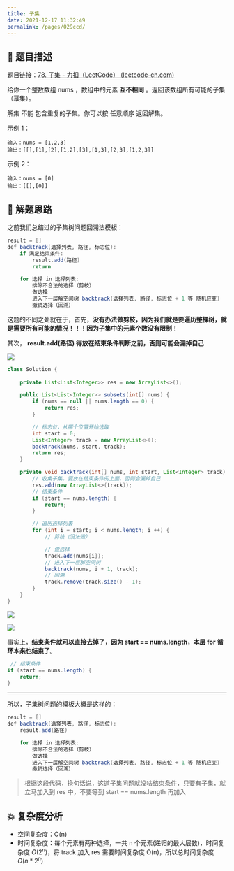 ```yaml
---
title: 子集
date: 2021-12-17 11:32:49
permalink: /pages/029ccd/
---
```


## 📃 题目描述

题目链接：[78. 子集 - 力扣（LeetCode） (leetcode-cn.com)](https://leetcode-cn.com/problems/subsets/)

给你一个整数数组 nums ，数组中的元素 **互不相同** 。返回该数组所有可能的子集（幂集）。

解集 不能 包含重复的子集。你可以按 任意顺序 返回解集。

示例 1：

```
输入：nums = [1,2,3]
输出：[[],[1],[2],[1,2],[3],[1,3],[2,3],[1,2,3]]
```

示例 2：

```
输入：nums = [0]
输出：[[],[0]]
```

## 🔔 解题思路

之前我们总结过的子集树问题回溯法模板：

```java
result = []
def backtrack(选择列表, 路径, 标志位):
    if 满足结束条件:
        result.add(路径)
        return

    for 选择 in 选择列表:
        排除不合法的选择（剪枝）
        做选择
        进入下一层解空间树 backtrack(选择列表, 路径, 标志位 + 1 等 随机应变)
        撤销选择（回溯）
```

这题的不同之处就在于，首先，**没有办法做剪枝，因为我们就是要遍历整棵树，就是需要所有可能的情况！！！因为子集中的元素个数没有限制！**

其次， **result.add(路径) 得放在结束条件判断之前，否则可能会漏掉自己**

![](https://cs-wiki.oss-cn-shanghai.aliyuncs.com/img/20211217113604.png)


```java
class Solution {
    
    private List<List<Integer>> res = new ArrayList<>();

    public List<List<Integer>> subsets(int[] nums) {
        if (nums == null || nums.length == 0) {
            return res;
        }

        // 标志位，从哪个位置开始选取
        int start = 0;
        List<Integer> track = new ArrayList<>();
        backtrack(nums, start, track);
        return res;
    }

    private void backtrack(int[] nums, int start, List<Integer> track) {
        // 收集子集，要放在结束条件的上面，否则会漏掉自己
        res.add(new ArrayList<>(track));
        // 结束条件
        if (start == nums.length) {
            return;
        }

        // 遍历选择列表
        for (int i = start; i < nums.length; i ++) {
            // 剪枝（没法做）

            // 做选择
            track.add(nums[i]);
            // 进入下一层解空间树
            backtrack(nums, i + 1, track);
            // 回溯
            track.remove(track.size() - 1);
        }
    }
}
```

![](https://cs-wiki.oss-cn-shanghai.aliyuncs.com/img/20220125112158.png)

![](https://cs-wiki.oss-cn-shanghai.aliyuncs.com/img/20211217113625.png)

事实上，**结束条件就可以直接去掉了，因为 start == nums.length，本层 for 循环本来也结束了**。

```java
 // 结束条件
if (start == nums.length) {
    return;
}
```

---

所以，子集树问题的模板大概是这样的：

```java
result = []
def backtrack(选择列表, 路径, 标志位):
    result.add(路径)

    for 选择 in 选择列表:
        排除不合法的选择（剪枝）
        做选择
        进入下一层解空间树 backtrack(选择列表, 路径, 标志位 + 1 等 随机应变)
        撤销选择（回溯）
```

> 根据这段代码，换句话说，这道子集问题就没啥结束条件，只要有子集，就立马加入到 res 中，不要等到 start == nums.length 再加入

## 💥 复杂度分析

- 空间复杂度：O(n)
- 时间复杂度：每个元素有两种选择，一共 n 个元素(递归的最大层数)，时间复杂度 $O(2^n)$，将 track 加入 res 需要时间复杂度 O(n)，所以总时间复杂度 $O(n * 2^n)$

